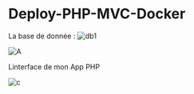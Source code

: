 # Deploy-PHP-MVC-Docker

La base de donnée :
![db1](https://github.com/user-attachments/assets/a4db2e63-bb96-4aeb-9eb9-28c83375d611)

![A](https://github.com/user-attachments/assets/e5261dbf-7f0b-4fe0-aebc-911903c18b67)

Linterface de mon App PHP

![c](https://github.com/user-attachments/assets/701e915a-881a-4eda-965a-5a5d91034afa)



